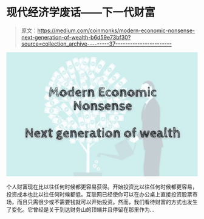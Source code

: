 # 现代经济学废话——下一代财富

> 原文：<https://medium.com/coinmonks/modern-economic-nonsense-next-generation-of-wealth-b6d59e73bf30?source=collection_archive---------37----------------------->

![](img/e2866eabc9380c4f5a495f3e4147452f.png)

个人财富现在比以往任何时候都更容易获得。开始投资比以往任何时候都更容易，投资成本也比以往任何时候都低。互联网已经使你可以在办公桌上直接投资股票市场，而且只需很少或不需要钱就可以开始投资。然而，我们看待财富的方式也发生了变化。它曾经是关于到达财务山的顶端并且停留在那里作为…